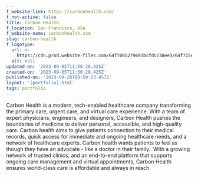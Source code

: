 ```yaml
---
f_website-link: https://carbonhealth.com/
f_not-active: false
title: Carbon Health
f_location: San Francisco, USA
f_website-name: carbonhealth.com
slug: carbon-health
f_logotype:
  url: >-
    https://cdn.prod.website-files.com/64f7085279693bcfdc730ee3/64f715e90ff994dcd40c846c_CarbonHealth.png
  alt: null
updated-on: '2023-09-05T11:50:28.425Z'
created-on: '2023-09-05T11:50:28.425Z'
published-on: '2023-09-28T08:59:23.457Z'
layout: '[portfolio].html'
tags: portfolio
---
```


Carbon Health is a modern, tech-enabled healthcare company transforming the primary care, urgent care, and virtual care experience. With a team of expert physicians, engineers, and designers, Carbon Health pushes the boundaries of medicine to deliver personal, accessible, and high-quality care. Carbon health aims to give patients connection to their medical records, quick access for immediate and ongoing healthcare needs, and a network of healthcare experts. Carbon health wants patients to feel as though they have an advocate - like a doctor in their family.  With a growing network of trusted clinics, and an end-to-end platform that supports ongoing care management and virtual appointments, Carbon Health ensures world-class care is affordable and always in reach.
